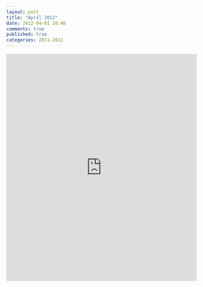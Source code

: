 ```yaml
---
layout: post
title: "April 2012"
date: 2012-04-01 20:46
comments: true
published: true
categories: 2011-2012
---
```


<iframe class="scribd_iframe_embed" src="http://www.scribd.com/embeds/97310734/content?start_page=1&view_mode=list&access_key=key-2lsafhwcqer6jt1say2o" data-auto-height="true" data-aspect-ratio="0.772727272727273" scrolling="no" id="doc_4468" width="100%" height="600" frameborder="0"></iframe>
